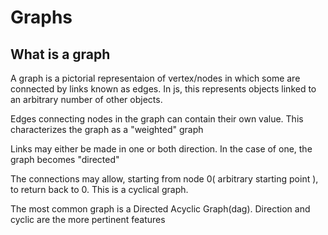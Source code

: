 # Graphs
## What is a graph
A graph is a pictorial representaion of vertex/nodes in which some are connected by links known as edges. In js, this represents objects linked to an arbitrary number of other objects. 

Edges connecting nodes in the graph can contain their own value. This characterizes the graph as a "weighted" graph

Links may either be made in one or both direction. In the case of one, the graph becomes "directed"

The connections may allow, starting from node 0( arbitrary starting point ), to return back to 0. This is a cyclical graph.

The most common graph is a Directed Acyclic Graph(dag). Direction and cyclic are the more pertinent features
